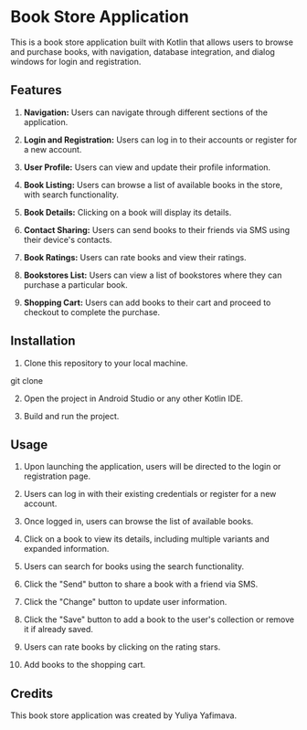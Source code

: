 # Book Store Application

This is a book store application built with Kotlin that allows users to browse and purchase books, with navigation, database integration, and dialog windows for login and registration.

## Features

1. **Navigation:** Users can navigate through different sections of the application.
   
2. **Login and Registration:** Users can log in to their accounts or register for a new account.

3. **User Profile:** Users can view and update their profile information.

4. **Book Listing:** Users can browse a list of available books in the store, with search functionality.

5. **Book Details:** Clicking on a book will display its details.

6. **Contact Sharing:** Users can send books to their friends via SMS using their device's contacts.

7. **Book Ratings:** Users can rate books and view their ratings.

8. **Bookstores List:** Users can view a list of bookstores where they can purchase a particular book.

9. **Shopping Cart:** Users can add books to their cart and proceed to checkout to complete the purchase.

## Installation

1. Clone this repository to your local machine.

git clone 

2. Open the project in Android Studio or any other Kotlin IDE.

3. Build and run the project.

## Usage

1. Upon launching the application, users will be directed to the login or registration page.

2. Users can log in with their existing credentials or register for a new account.

3. Once logged in, users can browse the list of available books.

4. Click on a book to view its details, including multiple variants and expanded information.

5. Users can search for books using the search functionality.

6. Click the "Send" button to share a book with a friend via SMS.

7. Click the "Change" button to update user information.

8. Click the "Save" button to add a book to the user's collection or remove it if already saved.

9. Users can rate books by clicking on the rating stars.

11. Add books to the shopping cart.

## Credits

This book store application was created by Yuliya Yafimava.
 
 
